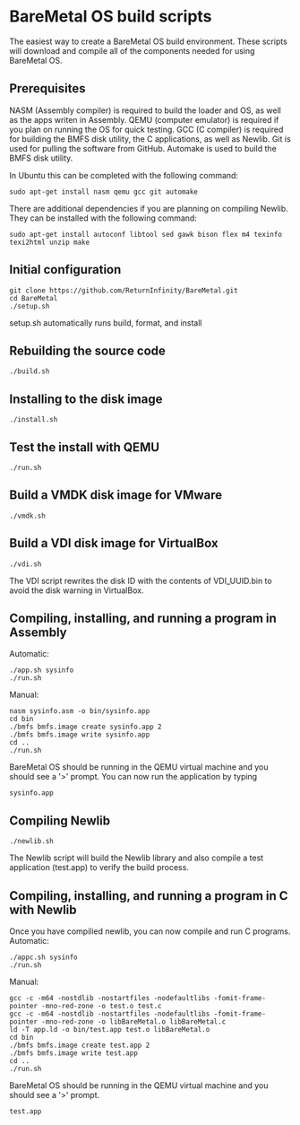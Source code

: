 BareMetal OS build scripts
==========================

The easiest way to create a BareMetal OS build environment. These scripts will download and compile all of the components needed for using BareMetal OS.


Prerequisites
-------------

NASM (Assembly compiler) is required to build the loader and OS, as well as the apps writen in Assembly. QEMU (computer emulator) is required if you plan on running the OS for quick testing. GCC (C compiler) is required for building the BMFS disk utility, the C applications, as well as Newlib. Git is used for pulling the software from GitHub. Automake is used to build the BMFS disk utility.

In Ubuntu this can be completed with the following command:

	sudo apt-get install nasm qemu gcc git automake

There are additional dependencies if you are planning on compiling Newlib. They can be installed with the following command:

	sudo apt-get install autoconf libtool sed gawk bison flex m4 texinfo texi2html unzip make


Initial configuration
---------------------

	git clone https://github.com/ReturnInfinity/BareMetal.git
	cd BareMetal
	./setup.sh

setup.sh automatically runs build, format, and install


Rebuilding the source code
--------------------------

	./build.sh


Installing to the disk image
----------------------------

	./install.sh


Test the install with QEMU
--------------------------

	./run.sh


Build a VMDK disk image for VMware
----------------------------------

	./vmdk.sh


Build a VDI disk image for VirtualBox
-------------------------------------

	./vdi.sh

The VDI script rewrites the disk ID with the contents of VDI_UUID.bin to avoid the disk warning in VirtualBox.


Compiling, installing, and running a program in Assembly
--------------------------------------------

Automatic:

	./app.sh sysinfo
	./run.sh

Manual:

	nasm sysinfo.asm -o bin/sysinfo.app
	cd bin
	./bmfs bmfs.image create sysinfo.app 2
	./bmfs bmfs.image write sysinfo.app
	cd ..
	./run.sh


BareMetal OS should be running in the QEMU virtual machine and you should see a '>' prompt. You can now run the application by typing

	sysinfo.app


Compiling Newlib
----------------

	./newlib.sh

The Newlib script will build the Newlib library and also compile a test application (test.app) to verify the build process.


Compiling, installing, and running a program in C with Newlib
--------------------------------------------

Once you have compilied newlib, you can now compile and run C programs.
Automatic:

	./appc.sh sysinfo
	./run.sh

Manual:


	gcc -c -m64 -nostdlib -nostartfiles -nodefaultlibs -fomit-frame-pointer -mno-red-zone -o test.o test.c
	gcc -c -m64 -nostdlib -nostartfiles -nodefaultlibs -fomit-frame-pointer -mno-red-zone -o libBareMetal.o libBareMetal.c
	ld -T app.ld -o bin/test.app test.o libBareMetal.o
	cd bin
	./bmfs bmfs.image create test.app 2
	./bmfs bmfs.image write test.app
	cd ..
	./run.sh


BareMetal OS should be running in the QEMU virtual machine and you should see a '>' prompt.

	test.app

